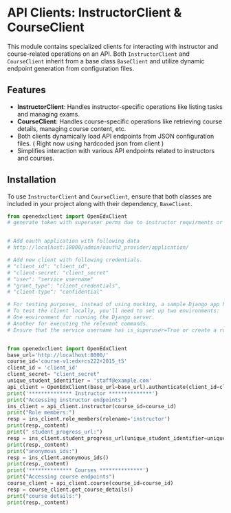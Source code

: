 # API Clients: InstructorClient & CourseClient

This module contains specialized clients for interacting with instructor and course-related operations on an API. Both `InstructorClient` and `CourseClient` inherit from a base class `BaseClient` and utilize dynamic endpoint generation from configuration files.

## Features

- **InstructorClient**: Handles instructor-specific operations like listing tasks and managing exams.
- **CourseClient**: Handles course-specific operations like retrieving course details, managing course content, etc.
- Both clients dynamically load API endpoints from JSON configuration files. ( Right now using hardcoded json from client )
- Simplifies interaction with various API endpoints related to instructors and courses.

## Installation

To use `InstructorClient` and `CourseClient`, ensure that both classes are included in your project along with their dependency, `BaseClient`.

```python
from openedxclient import OpenEdxClient
# generate token with superuser perms due to instructor requirments or give proper role in courseroles tables.


# Add oauth application with following data
# http://localhost:18000/admin/oauth2_provider/application/

# Add new client with following credentials.
# "client_id": "client_id",
# "client-secret: "client_secret"
# "user": "service username"
# "grant_type": "client_credentials",
# "client-type": "confidential"

# For testing purposes, instead of using mocking, a sample Django app has been added with a few available endpoints.
# To test the client locally, you'll need to set up two environments:
# One environment for running the Django server.
# Another for executing the relevant commands.
# Ensure that the service username has is_superuser=True or create a role in the course access roles to enable testing.


from openedxclient import OpenEdxClient
base_url='http://localhost:8000/'
course_id='course-v1:edx+cs222+2015_t5'
client_id = 'client_id'
client_secret= "client_secret"
unique_student_identifier = 'staff@example.com'
api_client = OpenEdxClient(base_url=base_url).authenticate(client_id=client_id, client_secret=client_secret)
print('************** Instructor **************')
print("Accessing instructor endpoints")
ins_client = api_client.instructor(course_id=course_id)
print("Role members:")
resp = ins_client.role_members(rolename='instructor')
print(resp._content)
print(" student_progress_url:")
resp = ins_client.student_progress_url(unique_student_identifier=unique_student_identifier)
print(resp._content)
print("anonymous_ids:")
resp = ins_client.anonymous_ids()
print(resp._content)
print('************** Courses **************')
print("Accessing course endpoints")
course_client = api_client.course(course_id=course_id)
resp = course_client.get_course_details()
print("course details:")
print(resp._content)
